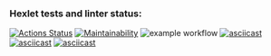 ### Hexlet tests and linter status:
[![Actions Status](https://github.com/Fessaer/frontend-project-lvl1/workflows/hexlet-check/badge.svg)](https://github.com/Fessaer/frontend-project-lvl1/actions)
[![Maintainability](https://api.codeclimate.com/v1/badges/4cec73e9614bd88c1973/maintainability)](https://codeclimate.com/github/Fessaer/frontend-project-lvl1/maintainability)
![example workflow](https://github.com/Fessaer/frontend-project-lvl1/actions/workflows/main.yml/badge.svg)
[![asciicast](https://asciinema.org/a/404883.svg)](https://asciinema.org/a/404883?t=0)
[![asciicast](https://asciinema.org/a/WE5RbEvgBEttzu2w8UrpDSl9G.svg)](https://asciinema.org/a/WE5RbEvgBEttzu2w8UrpDSl9G)
[![asciicast](https://asciinema.org/a/rN4hu8efQSYrim6OjbVGnYuOP.svg)](https://asciinema.org/a/rN4hu8efQSYrim6OjbVGnYuOP)

